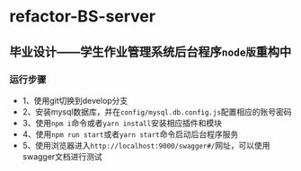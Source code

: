 # refactor-BS-server
## 毕业设计——学生作业管理系统后台程序```node版```重构中
### 运行步骤
+ 1、使用git切换到develop分支
+ 2、安装mysql数据库，并在```config/mysql.db.config.js```配置相应的账号密码
+ 3、使用```npm i```命令或者```yarn install```安装相应插件和模块
+ 4、使用```npm run start```或者```yarn start```命令启动后台程序服务
+ 5、使用浏览器进入```http://localhost:9000/swagger#/```网址，可以使用swagger文档进行测试